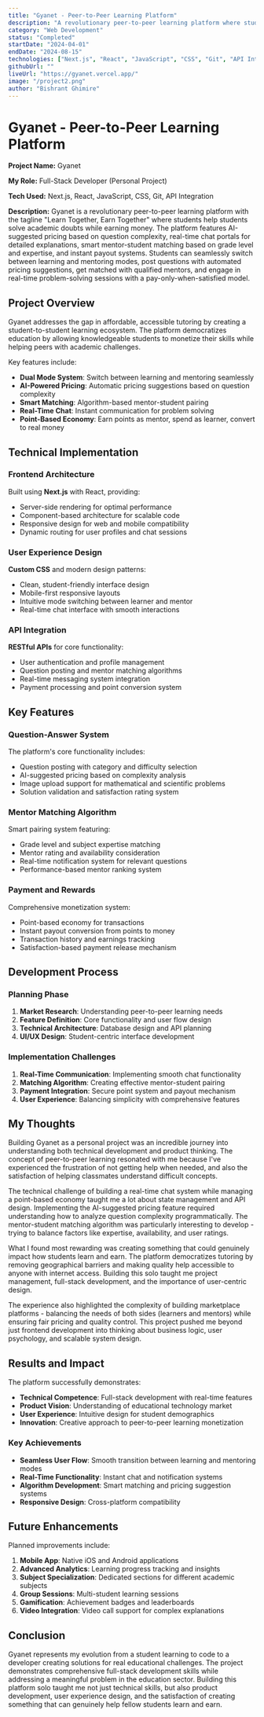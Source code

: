 ```yaml
---
title: "Gyanet - Peer-to-Peer Learning Platform"
description: "A revolutionary peer-to-peer learning platform where students help students, featuring AI-suggested pricing, real-time chat, and instant payouts."
category: "Web Development"
status: "Completed"
startDate: "2024-04-01"
endDate: "2024-08-15"
technologies: ["Next.js", "React", "JavaScript", "CSS", "Git", "API Integration"]
githubUrl: ""
liveUrl: "https://gyanet.vercel.app/"
image: "/project2.png"
author: "Bishrant Ghimire"
---
```


# Gyanet - Peer-to-Peer Learning Platform

**Project Name:** Gyanet

**My Role:** Full-Stack Developer (Personal Project)

**Tech Used:** Next.js, React, JavaScript, CSS, Git, API Integration

**Description:** 
Gyanet is a revolutionary peer-to-peer learning platform with the tagline "Learn Together, Earn Together" where students help students solve academic doubts while earning money. The platform features AI-suggested pricing based on question complexity, real-time chat portals for detailed explanations, smart mentor-student matching based on grade level and expertise, and instant payout systems. Students can seamlessly switch between learning and mentoring modes, post questions with automated pricing suggestions, get matched with qualified mentors, and engage in real-time problem-solving sessions with a pay-only-when-satisfied model.

## Project Overview

Gyanet addresses the gap in affordable, accessible tutoring by creating a student-to-student learning ecosystem. The platform democratizes education by allowing knowledgeable students to monetize their skills while helping peers with academic challenges.

Key features include:

- **Dual Mode System**: Switch between learning and mentoring seamlessly
- **AI-Powered Pricing**: Automatic pricing suggestions based on question complexity  
- **Smart Matching**: Algorithm-based mentor-student pairing
- **Real-Time Chat**: Instant communication for problem solving
- **Point-Based Economy**: Earn points as mentor, spend as learner, convert to real money

## Technical Implementation

### Frontend Architecture

Built using **Next.js** with React, providing:

- Server-side rendering for optimal performance
- Component-based architecture for scalable code
- Responsive design for web and mobile compatibility
- Dynamic routing for user profiles and chat sessions

### User Experience Design

**Custom CSS** and modern design patterns:

- Clean, student-friendly interface design
- Mobile-first responsive layouts
- Intuitive mode switching between learner and mentor
- Real-time chat interface with smooth interactions

### API Integration

**RESTful APIs** for core functionality:

- User authentication and profile management
- Question posting and mentor matching algorithms
- Real-time messaging system integration
- Payment processing and point conversion system

## Key Features

### Question-Answer System

The platform's core functionality includes:

- Question posting with category and difficulty selection
- AI-suggested pricing based on complexity analysis
- Image upload support for mathematical and scientific problems
- Solution validation and satisfaction rating system

### Mentor Matching Algorithm

Smart pairing system featuring:

- Grade level and subject expertise matching
- Mentor rating and availability consideration
- Real-time notification system for relevant questions
- Performance-based mentor ranking system

### Payment and Rewards

Comprehensive monetization system:

- Point-based economy for transactions
- Instant payout conversion from points to money
- Transaction history and earnings tracking
- Satisfaction-based payment release mechanism

## Development Process

### Planning Phase

1. **Market Research**: Understanding peer-to-peer learning needs
2. **Feature Definition**: Core functionality and user flow design
3. **Technical Architecture**: Database design and API planning
4. **UI/UX Design**: Student-centric interface development

### Implementation Challenges

1. **Real-Time Communication**: Implementing smooth chat functionality
2. **Matching Algorithm**: Creating effective mentor-student pairing
3. **Payment Integration**: Secure point system and payout mechanism
4. **User Experience**: Balancing simplicity with comprehensive features

## My Thoughts

Building Gyanet as a personal project was an incredible journey into understanding both technical development and product thinking. The concept of peer-to-peer learning resonated with me because I've experienced the frustration of not getting help when needed, and also the satisfaction of helping classmates understand difficult concepts.

The technical challenge of building a real-time chat system while managing a point-based economy taught me a lot about state management and API design. Implementing the AI-suggested pricing feature required understanding how to analyze question complexity programmatically. The mentor-student matching algorithm was particularly interesting to develop - trying to balance factors like expertise, availability, and user ratings.

What I found most rewarding was creating something that could genuinely impact how students learn and earn. The platform democratizes tutoring by removing geographical barriers and making quality help accessible to anyone with internet access. Building this solo taught me project management, full-stack development, and the importance of user-centric design.

The experience also highlighted the complexity of building marketplace platforms - balancing the needs of both sides (learners and mentors) while ensuring fair pricing and quality control. This project pushed me beyond just frontend development into thinking about business logic, user psychology, and scalable system design.

## Results and Impact

The platform successfully demonstrates:

- **Technical Competence**: Full-stack development with real-time features
- **Product Vision**: Understanding of educational technology market
- **User Experience**: Intuitive design for student demographics
- **Innovation**: Creative approach to peer-to-peer learning monetization

### Key Achievements

- **Seamless User Flow**: Smooth transition between learning and mentoring modes
- **Real-Time Functionality**: Instant chat and notification systems
- **Algorithm Development**: Smart matching and pricing suggestion systems
- **Responsive Design**: Cross-platform compatibility

## Future Enhancements

Planned improvements include:

1. **Mobile App**: Native iOS and Android applications
2. **Advanced Analytics**: Learning progress tracking and insights
3. **Subject Specialization**: Dedicated sections for different academic subjects
4. **Group Sessions**: Multi-student learning sessions
5. **Gamification**: Achievement badges and leaderboards
6. **Video Integration**: Video call support for complex explanations

## Conclusion

Gyanet represents my evolution from a student learning to code to a developer creating solutions for real educational challenges. The project demonstrates comprehensive full-stack development skills while addressing a meaningful problem in the education sector. Building this platform solo taught me not just technical skills, but also product development, user experience design, and the satisfaction of creating something that can genuinely help fellow students learn and earn.